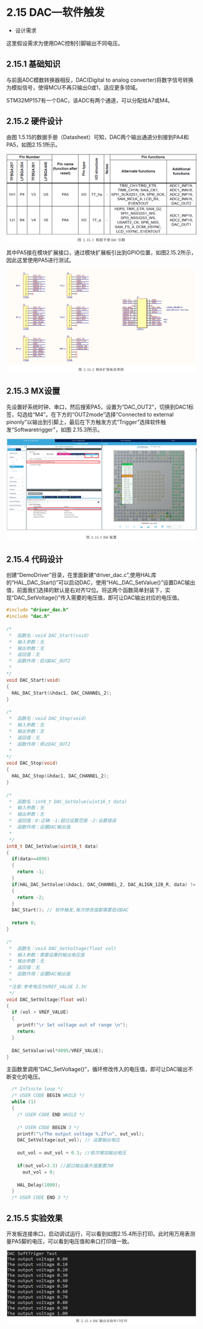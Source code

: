# 2.15 DAC—软件触发

* 设计需求

这里假设需求为使用DAC控制引脚输出不同电压。

## 2.15.1 基础知识

与前面ADC模数转换器相反，DAC(Digital to analog converter)将数字信号转换为模拟信号，使得MCU不再只输出0或1，适应更多领域。

STM32MP157有一个DAC，该ADC有两个通道，可以分配给A7或M4。

## 2.15.2 硬件设计

由图 1.5.15的数据手册（Datasheet）可知，DAC两个输出通道分别接到PA4和PA5，如图2.15.1所示。

![](100ASK_STM32MP157_M4_UserMnual_V1.1.1_image146.png)

其中PA5接在模块扩展接口，通过模块扩展板引出到GPIO位置，如图2.15.2所示，因此这里使用PA5进行测试。

![](100ASK_STM32MP157_M4_UserMnual_V1.1.1_image147.png)

## 2.15.3 MX设置

先设置好系统时钟、串口，然后搜索PA5，设置为“DAC_OUT2”，切换到DAC1标签，勾选给“M4”。在下方的“OUT2mode”选择“Connected to external pinonly”以输出到引脚上，最后在下方触发方式“Trigger”选择软件触发“Softwaretrigger”，如图 2.15.3所示。

![](100ASK_STM32MP157_M4_UserMnual_V1.1.1_image148.png)

## 2.15.4 代码设计

创建“DemoDriver”目录，在里面新建“driver_dac.c”,使用HAL库的“HAL_DAC_Start()”可以启动DAC，使用“HAL_DAC_SetValue()”设置DAC输出值，前面我们选择的默认是右对齐12位。将这两个函数简单封装下，实现“DAC_SetVoltage()”传入需要的电压值，即可让DAC输出对应的电压值。

```c
#include "driver_dac.h"
#include "dac.h"

/*
 *  函数名：void DAC_Start(void)
 *  输入参数：无
 *  输出参数：无
 *  返回值：无
 *  函数作用：启动DAC_OUT2
 *
*/
void DAC_Start(void)
{
  HAL_DAC_Start(&hdac1, DAC_CHANNEL_2);
}

/*
 *  函数名：void DAC_Stop(void)
 *  输入参数：无
 *  输出参数：无
 *  返回值：无
 *  函数作用：停止DAC_OUT2
 *
*/
void DAC_Stop(void)
{
  HAL_DAC_Stop(&hdac1, DAC_CHANNEL_2);
}

/*
 *  函数名：int8_t DAC_SetValue(uint16_t data)
 *  输入参数：无
 *  输出参数：无
 *  返回值：0:正确 -1:超过设置范围 -2:设置错误
 *  函数作用：设置DAC输出值
 *
 */
int8_t DAC_SetValue(uint16_t data)
{
  if(data>=4096)
  {
    return -1;
  }
  if(HAL_DAC_SetValue(&hdac1, DAC_CHANNEL_2, DAC_ALIGN_12B_R, data) != HAL_OK)
  {
    return -2;
  }
  DAC_Start(); // 软件触发,每次修改值都需要启动DAC

  return 0;
}

/*
 *  函数名：void DAC_SetVoltage(float vol)
 *  输入参数：需要设置的输出电压值
 *  输出参数：无
 *  返回值：无
 *  函数作用：设置DAC输出值
 *
 *注意:参考电压为VREF_VALUE 3.3V
 */
void DAC_SetVoltage(float vol)
{
  if (vol > VREF_VALUE)
  {
    printf("\r Set voltage out of range \n");
    return;
  }

  DAC_SetValue(vol*4095/VREF_VALUE);
}

```



主函数里调用“DAC_SetVoltage()”，循环修改传入的电压值，即可让DAC输出不断变化的电压。

```c
  /* Infinite loop */
  /* USER CODE BEGIN WHILE */
  while (1)
  {
    /* USER CODE END WHILE */

    /* USER CODE BEGIN 3 */
    printf("\rThe output voltage %.2f\n", out_vol);
    DAC_SetVoltage(out_vol); // 设置输出电压

    out_vol = out_vol + 0.1; //依次增加输出电压

    if(out_vol>3.3) //超过输出最大值重置为0
      out_vol = 0;

    HAL_Delay(1000);
  }
  /* USER CODE END 3 */

```



## 2.15.5 实验效果

开发板连接串口，启动调试运行，可以看到如图2.15.4所示打印。此时用万用表测量PA5脚的电压，可以看到电压值和串口打印值一致。

![](100ASK_STM32MP157_M4_UserMnual_V1.1.1_image149.png)

